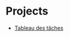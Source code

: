 # Projects

- [Tableau des tâches](https://trello.com/invite/b/O0TEHqze/ATTI1e26b4a5cffd9f41b117ee01a63efdbcCF2AA6ED/projet-vr)
